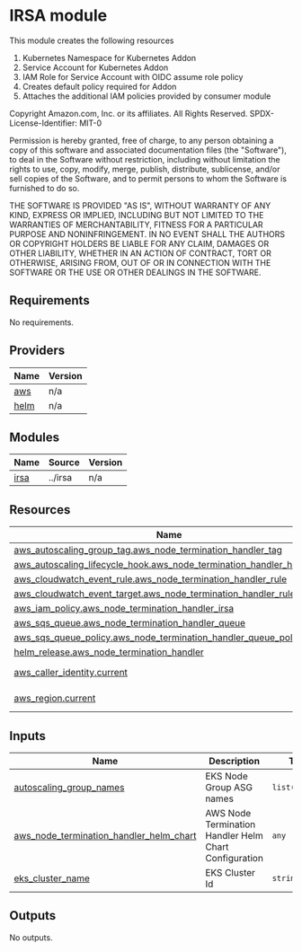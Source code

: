 # IRSA module

This module creates the following resources

 1. Kubernetes Namespace for Kubernetes Addon
 2. Service Account for Kubernetes Addon
 3. IAM Role for Service Account with OIDC assume role policy
 4. Creates default policy required for Addon
 5. Attaches the additional IAM policies provided by consumer module

 <!--- BEGIN_TF_DOCS --->

Copyright Amazon.com, Inc. or its affiliates. All Rights Reserved.
SPDX-License-Identifier: MIT-0

Permission is hereby granted, free of charge, to any person obtaining a copy of this
software and associated documentation files (the "Software"), to deal in the Software
without restriction, including without limitation the rights to use, copy, modify,
merge, publish, distribute, sublicense, and/or sell copies of the Software, and to
permit persons to whom the Software is furnished to do so.

THE SOFTWARE IS PROVIDED "AS IS", WITHOUT WARRANTY OF ANY KIND, EXPRESS OR IMPLIED,
INCLUDING BUT NOT LIMITED TO THE WARRANTIES OF MERCHANTABILITY, FITNESS FOR A
PARTICULAR PURPOSE AND NONINFRINGEMENT. IN NO EVENT SHALL THE AUTHORS OR COPYRIGHT
HOLDERS BE LIABLE FOR ANY CLAIM, DAMAGES OR OTHER LIABILITY, WHETHER IN AN ACTION
OF CONTRACT, TORT OR OTHERWISE, ARISING FROM, OUT OF OR IN CONNECTION WITH THE
SOFTWARE OR THE USE OR OTHER DEALINGS IN THE SOFTWARE.

## Requirements

No requirements.

## Providers

| Name | Version |
|------|---------|
| <a name="provider_aws"></a> [aws](#provider\_aws) | n/a |
| <a name="provider_helm"></a> [helm](#provider\_helm) | n/a |

## Modules

| Name | Source | Version |
|------|--------|---------|
| <a name="module_irsa"></a> [irsa](#module\_irsa) | ../irsa | n/a |

## Resources

| Name | Type |
|------|------|
| [aws_autoscaling_group_tag.aws_node_termination_handler_tag](https://registry.terraform.io/providers/hashicorp/aws/latest/docs/resources/autoscaling_group_tag) | resource |
| [aws_autoscaling_lifecycle_hook.aws_node_termination_handler_hook](https://registry.terraform.io/providers/hashicorp/aws/latest/docs/resources/autoscaling_lifecycle_hook) | resource |
| [aws_cloudwatch_event_rule.aws_node_termination_handler_rule](https://registry.terraform.io/providers/hashicorp/aws/latest/docs/resources/cloudwatch_event_rule) | resource |
| [aws_cloudwatch_event_target.aws_node_termination_handler_rule_target](https://registry.terraform.io/providers/hashicorp/aws/latest/docs/resources/cloudwatch_event_target) | resource |
| [aws_iam_policy.aws_node_termination_handler_irsa](https://registry.terraform.io/providers/hashicorp/aws/latest/docs/resources/iam_policy) | resource |
| [aws_sqs_queue.aws_node_termination_handler_queue](https://registry.terraform.io/providers/hashicorp/aws/latest/docs/resources/sqs_queue) | resource |
| [aws_sqs_queue_policy.aws_node_termination_handler_queue_policy](https://registry.terraform.io/providers/hashicorp/aws/latest/docs/resources/sqs_queue_policy) | resource |
| [helm_release.aws_node_termination_handler](https://registry.terraform.io/providers/hashicorp/helm/latest/docs/resources/release) | resource |
| [aws_caller_identity.current](https://registry.terraform.io/providers/hashicorp/aws/latest/docs/data-sources/caller_identity) | data source |
| [aws_region.current](https://registry.terraform.io/providers/hashicorp/aws/latest/docs/data-sources/region) | data source |

## Inputs

| Name | Description | Type | Default | Required |
|------|-------------|------|---------|:--------:|
| <a name="input_autoscaling_group_names"></a> [autoscaling\_group\_names](#input\_autoscaling\_group\_names) | EKS Node Group ASG names | `list(string)` | n/a | yes |
| <a name="input_aws_node_termination_handler_helm_chart"></a> [aws\_node\_termination\_handler\_helm\_chart](#input\_aws\_node\_termination\_handler\_helm\_chart) | AWS Node Termination Handler Helm Chart Configuration | `any` | `{}` | no |
| <a name="input_eks_cluster_name"></a> [eks\_cluster\_name](#input\_eks\_cluster\_name) | EKS Cluster Id | `string` | n/a | yes |

## Outputs

No outputs.
<!--- END_TF_DOCS --->